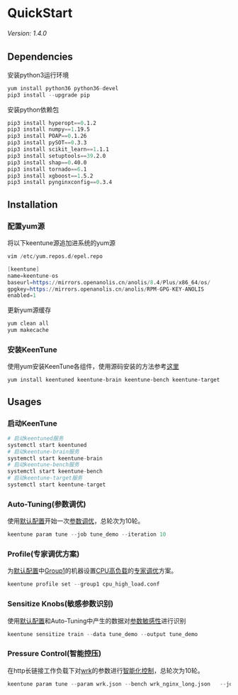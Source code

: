 # QuickStart
###### Version: 1.4.0

## Dependencies
安装python3运行环境  
```s
yum install python36 python36-devel
pip3 install --upgrade pip
```
安装python依赖包
```s
pip3 install hyperopt==0.1.2
pip3 install numpy==1.19.5
pip3 install POAP==0.1.26
pip3 install pySOT==0.3.3
pip3 install scikit_learn==1.1.1
pip3 install setuptools==39.2.0
pip3 install shap==0.40.0
pip3 install tornado==6.1
pip3 install xgboost==1.5.2
pip3 install pynginxconfig==0.3.4
```

## Installation
### 配置yum源
将以下keentune源追加进系统的yum源
```s
vim /etc/yum.repos.d/epel.repo
```
```s
[keentune]
name=keentune-os
baseurl=https://mirrors.openanolis.cn/anolis/8.4/Plus/x86_64/os/
gpgkey=https://mirrors.openanolis.cn/anolis/RPM-GPG-KEY-ANOLIS
enabled=1
```   
更新yum源缓存
```s
yum clean all
yum makecache
```

### 安装KeenTune
使用yum安装KeenTune各组件，使用源码安装的方法参考[这里](./2.Installation_cn.md)
```
yum install keentuned keentune-brain keentune-bench keentune-target
```

## Usages
### 启动KeenTune
```s
# 启动keentuned服务
systemctl start keentuned
# 启动keentune-brain服务
systemctl start keentune-brain
# 启动keentune-bench服务
systemctl start keentune-bench
# 启动keentune-target服务
systemctl start keentune-target
```

### Auto-Tuning(参数调优)
使用[默认配置](./install/Configuration_cn.md)开始一次[参数调优](./how-to/How%20to%20Auto-Tuning%20Knobs_cn.md)，总轮次为10轮。  
```s
keentune param tune --job tune_demo --iteration 10
```

### Profile(专家调优方案)
为[默认配置](./install/Configuration_cn.md)中[Group1](./design/target_group_cn.md)的机器设置[CPU高负载](./design/buildin_profile_cn.md)的[专家调优](./how-to/How%20to%20Auto-Tuning%20Knobs_cn.md)方案。  
```s
keentune profile set --group1 cpu_high_load.conf
```

### Sensitize Knobs(敏感参数识别)
使用[默认配置](./install/Configuration_cn.md)和Auto-Tuning中产生的数据对[参数敏感性](./how-to/How%20to%20sentivize%20knob.md)进行识别
```s
keentune sensitize train --data tune_demo --output tune_demo
```

### Pressure Control(智能控压)
在http长链接工作负载下对[wrk](./5.benchmkar_wrk.md)的参数进行[智能化控制](./how-to/How%20to%20sentivize%20knob.md)，总轮次为10轮。
```s
keentune param tune --param wrk.json --bench wrk_nginx_long.json   --job wrk_demo --iteration 10
```
